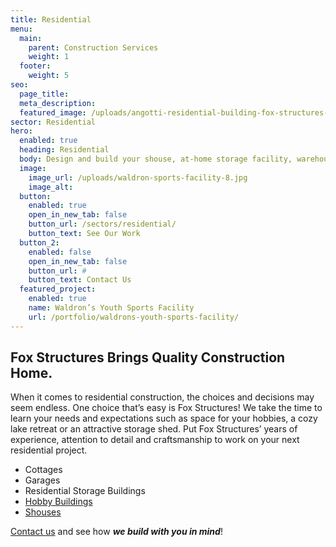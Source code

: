 ```yaml
---
title: Residential
menu:
  main:
    parent: Construction Services
    weight: 1
  footer:
    weight: 5
seo:
  page_title:
  meta_description:
  featured_image: /uploads/angotti-residential-building-fox-structures-mid.jpg
sector: Residential
hero: 
  enabled: true
  heading: Residential
  body: Design and build your shouse, at-home storage facility, warehouse or workshop with top-quality materials built to last.
  image: 
    image_url: /uploads/waldron-sports-facility-8.jpg
    image_alt: 
  button:
    enabled: true
    open_in_new_tab: false
    button_url: /sectors/residential/
    button_text: See Our Work
  button_2:
    enabled: false
    open_in_new_tab: false
    button_url: #
    button_text: Contact Us
  featured_project: 
    enabled: true
    name: Waldron’s Youth Sports Facility
    url: /portfolio/waldrons-youth-sports-facility/
---
```


## Fox Structures Brings Quality Construction Home.
When it comes to residential construction, the choices and decisions may seem endless. One choice that’s easy is Fox Structures! We take the time to learn your needs and expectations such as space for your hobbies, a cozy lake retreat or an attractive storage shed. Put Fox Structures’ years of experience, attention to detail and craftsmanship to work on your next residential project.

- Cottages
- Garages
- Residential Storage Buildings
- [Hobby Buildings](/portfolio/waldrons-youth-sports-facility/)
- [Shouses](/resources/shouse-design-ideas/)

[Contact us](/contact/) and see how **_we build with you in mind_**!